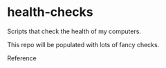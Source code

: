 # health-checks
Scripts that check the health of my computers.

This repo will be populated with lots of fancy checks.

Reference


